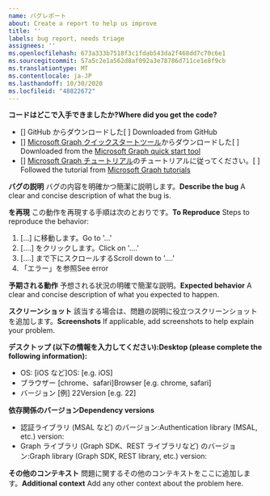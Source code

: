 ```yaml
---
name: バグレポート
about: Create a report to help us improve
title: ''
labels: bug report, needs triage
assignees: ''
ms.openlocfilehash: 673a333b7518f3c1fdab543da2f468dd7c70c6e1
ms.sourcegitcommit: 57a5c2e1a562d8af092a3e78786d711ce1e8f9cb
ms.translationtype: MT
ms.contentlocale: ja-JP
ms.lasthandoff: 10/30/2020
ms.locfileid: "48822672"
---
```

<span data-ttu-id="ddbf6-102">**コードはどこで入手できましたか?**</span><span class="sxs-lookup"><span data-stu-id="ddbf6-102">**Where did you get the code?**</span></span>

- <span data-ttu-id="ddbf6-103">[] GitHub からダウンロードした</span><span class="sxs-lookup"><span data-stu-id="ddbf6-103">[ ] Downloaded from GitHub</span></span>
- <span data-ttu-id="ddbf6-104">[] [Microsoft Graph クイックスタートツール](https://developer.microsoft.com/graph/quick-start)からダウンロードした</span><span class="sxs-lookup"><span data-stu-id="ddbf6-104">[ ] Downloaded from the [Microsoft Graph quick start tool](https://developer.microsoft.com/graph/quick-start)</span></span>
- <span data-ttu-id="ddbf6-105">[] [Microsoft Graph チュートリアル](https://docs.microsoft.com/graph/tutorials)のチュートリアルに従ってください。</span><span class="sxs-lookup"><span data-stu-id="ddbf6-105">[ ] Followed the tutorial from [Microsoft Graph tutorials](https://docs.microsoft.com/graph/tutorials)</span></span>

<span data-ttu-id="ddbf6-106">**バグの説明** バグの内容を明確かつ簡潔に説明します。</span><span class="sxs-lookup"><span data-stu-id="ddbf6-106">**Describe the bug** A clear and concise description of what the bug is.</span></span>

<span data-ttu-id="ddbf6-107">**を再現** この動作を再現する手順は次のとおりです。</span><span class="sxs-lookup"><span data-stu-id="ddbf6-107">**To Reproduce** Steps to reproduce the behavior:</span></span>

1. <span data-ttu-id="ddbf6-108">[...] に移動します。</span><span class="sxs-lookup"><span data-stu-id="ddbf6-108">Go to '...'</span></span>
2. <span data-ttu-id="ddbf6-109">[....] をクリックします。</span><span class="sxs-lookup"><span data-stu-id="ddbf6-109">Click on '....'</span></span>
3. <span data-ttu-id="ddbf6-110">[....] まで下にスクロールする</span><span class="sxs-lookup"><span data-stu-id="ddbf6-110">Scroll down to '....'</span></span>
4. <span data-ttu-id="ddbf6-111">「エラー」を参照</span><span class="sxs-lookup"><span data-stu-id="ddbf6-111">See error</span></span>

<span data-ttu-id="ddbf6-112">**予期される動作** 予想される状況の明確で簡潔な説明。</span><span class="sxs-lookup"><span data-stu-id="ddbf6-112">**Expected behavior** A clear and concise description of what you expected to happen.</span></span>

<span data-ttu-id="ddbf6-113">**スクリーンショット** 該当する場合は、問題の説明に役立つスクリーンショットを追加します。</span><span class="sxs-lookup"><span data-stu-id="ddbf6-113">**Screenshots** If applicable, add screenshots to help explain your problem.</span></span>

<span data-ttu-id="ddbf6-114">**デスクトップ (以下の情報を入力してください):**</span><span class="sxs-lookup"><span data-stu-id="ddbf6-114">**Desktop (please complete the following information):**</span></span>

- <span data-ttu-id="ddbf6-115">OS: [iOS など]</span><span class="sxs-lookup"><span data-stu-id="ddbf6-115">OS: [e.g. iOS]</span></span>
- <span data-ttu-id="ddbf6-116">ブラウザー [chrome、safari]</span><span class="sxs-lookup"><span data-stu-id="ddbf6-116">Browser [e.g. chrome, safari]</span></span>
- <span data-ttu-id="ddbf6-117">バージョン [例] 22</span><span class="sxs-lookup"><span data-stu-id="ddbf6-117">Version [e.g. 22]</span></span>

<span data-ttu-id="ddbf6-118">**依存関係のバージョン**</span><span class="sxs-lookup"><span data-stu-id="ddbf6-118">**Dependency versions**</span></span>

- <span data-ttu-id="ddbf6-119">認証ライブラリ (MSAL など) のバージョン:</span><span class="sxs-lookup"><span data-stu-id="ddbf6-119">Authentication library (MSAL, etc.) version:</span></span>
- <span data-ttu-id="ddbf6-120">Graph ライブラリ (Graph SDK、REST ライブラリなど) のバージョン:</span><span class="sxs-lookup"><span data-stu-id="ddbf6-120">Graph library (Graph SDK, REST library, etc.) version:</span></span>

<span data-ttu-id="ddbf6-121">**その他のコンテキスト** 問題に関するその他のコンテキストをここに追加します。</span><span class="sxs-lookup"><span data-stu-id="ddbf6-121">**Additional context** Add any other context about the problem here.</span></span>
